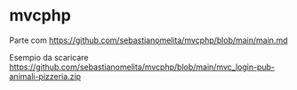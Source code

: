 # mvcphp

Parte com https://github.com/sebastianomelita/mvcphp/blob/main/main.md

Esempio da scaricare https://github.com/sebastianomelita/mvcphp/blob/main/mvc_login-pub-animali-pizzeria.zip

